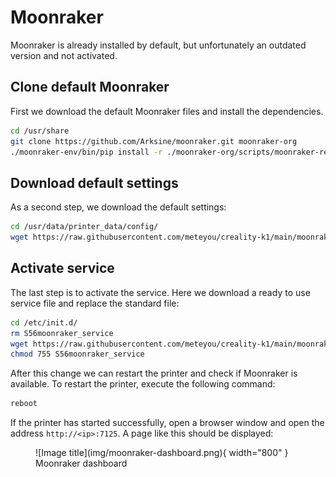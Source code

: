 # Moonraker

Moonraker is already installed by default, but unfortunately an outdated version and not activated.

## Clone default Moonraker

First we download the default Moonraker files and install the dependencies.

```bash
cd /usr/share
git clone https://github.com/Arksine/moonraker.git moonraker-org
./moonraker-env/bin/pip install -r ./moonraker-org/scripts/moonraker-requirements.txt
```

## Download default settings

As a second step, we download the default settings:

```bash
cd /usr/data/printer_data/config/
wget https://raw.githubusercontent.com/meteyou/creality-k1/main/moonraker-config/moonraker.conf
```

## Activate service

The last step is to activate the service. Here we download a ready to use service file and replace the standard file:

```bash
cd /etc/init.d/
rm S56moonraker_service
wget https://raw.githubusercontent.com/meteyou/creality-k1/main/moonraker-config/S56moonraker_service
chmod 755 S56moonraker_service
```

After this change we can restart the printer and check if Moonraker is available. To restart the printer, execute the
following command:

```bash
reboot
```

If the printer has started successfully, open a browser window and open the address `http://<ip>:7125`. A page like this
should be displayed:

<figure markdown>
  ![Image title](img/moonraker-dashboard.png){ width="800" }
  <figcaption>Moonraker dashboard</figcaption>
</figure>
